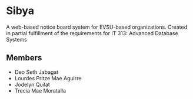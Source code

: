 # Sibya
A web-based notice board system for EVSU-based organizations. Created in partial fulfillment of the requirements for IT 313: Advanced Database Systems

## Members
- Deo Seth Jabagat
- Lourdes Pritze Mae Aguirre
- Jodelyn Quilat
- Trecia Mae Moratalla
